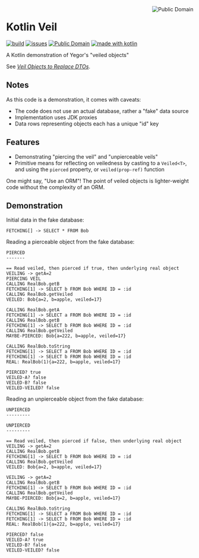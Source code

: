 <a href="LICENSE.md">
<img src="https://unlicense.org/pd-icon.png" alt="Public Domain" align="right"/>
</a>

# Kotlin Veil

[![build](https://github.com/binkley/kotlin-veil/workflows/build/badge.svg)](https://github.com/binkley/kotlin-veil/actions)
[![issues](https://img.shields.io/github/issues/binkley/kotlin-veil.svg)](https://github.com/binkley/kotlin-veil/issues/)
[![Public Domain](https://img.shields.io/badge/license-Public%20Domain-blue.svg)](http://unlicense.org/)
[![made with kotlin](https://img.shields.io/badge/made%20with-Kotlin-1f425f.svg)](https://kotlinlang.org/)

A Kotlin demonstration of Yegor's "veiled objects"

See [_Veil Objects to Replace DTOs_](https://www.yegor256.com/2020/05/19/veil-objects.html).

## Notes

As this code is a demonstration, it comes with caveats:

- The code does not use an actual database, rather a "fake" data source
- Implementation uses JDK proxies
- Data rows representing objects each has a unique "id" key

## Features

- Demonstrating "piercing the veil" and "unpierceable veils"
- Primitive means for reflecting on veiledness by casting to a `Veiled<T>`,
and using the `pierced` property, or `veiled(prop-ref)` function

One might say, "Use an ORM"!  The point of veiled objects is lighter-weight
code without the complexity of an ORM.

## Demonstration

Initial data in the fake database:
```
FETCHING[] -> SELECT * FROM Bob
```
Reading a pierceable object from the fake database:
```
PIERCED
-------

== Read veiled, then pierced if true, then underlying real object
VEILING -> getA=2
PIERCING VEIL
CALLING RealBob.getB
FETCHING[1] -> SELECT b FROM Bob WHERE ID = :id
CALLING RealBob.getVeiled
VEILED: Bob{a=2, b=apple, veiled=17}

CALLING RealBob.getA
FETCHING[1] -> SELECT a FROM Bob WHERE ID = :id
CALLING RealBob.getB
FETCHING[1] -> SELECT b FROM Bob WHERE ID = :id
CALLING RealBob.getVeiled
MAYBE-PIERCED: Bob{a=222, b=apple, veiled=17}

CALLING RealBob.toString
FETCHING[1] -> SELECT a FROM Bob WHERE ID = :id
FETCHING[1] -> SELECT b FROM Bob WHERE ID = :id
REAL: RealBob(1){a=222, b=apple, veiled=17}

PIERCED? true
VEILED-A? false
VEILED-B? false
VEILED-VEILED? false
```
Reading an unpierceable object from the fake database:
```
UNPIERCED
---------

UNPIERCED
---------

== Read veiled, then pierced if false, then underlying real object
VEILING -> getA=2
CALLING RealBob.getB
FETCHING[1] -> SELECT b FROM Bob WHERE ID = :id
CALLING RealBob.getVeiled
VEILED: Bob{a=2, b=apple, veiled=17}

VEILING -> getA=2
CALLING RealBob.getB
FETCHING[1] -> SELECT b FROM Bob WHERE ID = :id
CALLING RealBob.getVeiled
MAYBE-PIERCED: Bob{a=2, b=apple, veiled=17}

CALLING RealBob.toString
FETCHING[1] -> SELECT a FROM Bob WHERE ID = :id
FETCHING[1] -> SELECT b FROM Bob WHERE ID = :id
REAL: RealBob(1){a=222, b=apple, veiled=17}

PIERCED? false
VEILED-A? true
VEILED-B? false
VEILED-VEILED? false
```
